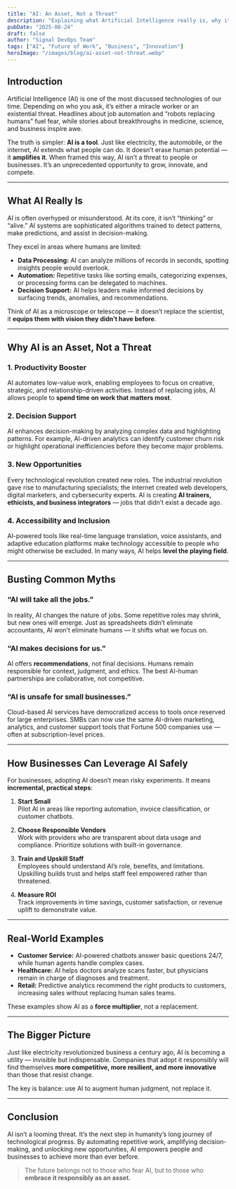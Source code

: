 ```yaml
---
title: "AI: An Asset, Not a Threat"
description: "Explaining what Artificial Intelligence really is, why it’s not here to replace people, and how it empowers businesses and employees alike."
pubDate: "2025-08-24"
draft: false
author: "Signal DevOps Team"
tags: ["AI", "Future of Work", "Business", "Innovation"]
heroImage: "/images/blog/ai-asset-not-threat.webp"
---
```


## Introduction

Artificial Intelligence (AI) is one of the most discussed technologies of our time. Depending on who you ask, it’s either a miracle worker or an existential threat. Headlines about job automation and “robots replacing humans” fuel fear, while stories about breakthroughs in medicine, science, and business inspire awe.

The truth is simpler: **AI is a tool**. Just like electricity, the automobile, or the internet, AI extends what people can do. It doesn’t erase human potential — it **amplifies it**. When framed this way, AI isn’t a threat to people or businesses. It’s an unprecedented opportunity to grow, innovate, and compete.

---

## What AI Really Is

AI is often overhyped or misunderstood. At its core, it isn’t “thinking” or “alive.” AI systems are sophisticated algorithms trained to detect patterns, make predictions, and assist in decision-making.  

They excel in areas where humans are limited:

- **Data Processing:** AI can analyze millions of records in seconds, spotting insights people would overlook.  
- **Automation:** Repetitive tasks like sorting emails, categorizing expenses, or processing forms can be delegated to machines.  
- **Decision Support:** AI helps leaders make informed decisions by surfacing trends, anomalies, and recommendations.  

Think of AI as a microscope or telescope — it doesn’t replace the scientist, it **equips them with vision they didn’t have before**.

---

## Why AI is an Asset, Not a Threat

### 1. Productivity Booster
AI automates low-value work, enabling employees to focus on creative, strategic, and relationship-driven activities. Instead of replacing jobs, AI allows people to **spend time on work that matters most**.

### 2. Decision Support
AI enhances decision-making by analyzing complex data and highlighting patterns. For example, AI-driven analytics can identify customer churn risk or highlight operational inefficiencies before they become major problems.

### 3. New Opportunities
Every technological revolution created new roles. The industrial revolution gave rise to manufacturing specialists; the internet created web developers, digital marketers, and cybersecurity experts. AI is creating **AI trainers, ethicists, and business integrators** — jobs that didn’t exist a decade ago.

### 4. Accessibility and Inclusion
AI-powered tools like real-time language translation, voice assistants, and adaptive education platforms make technology accessible to people who might otherwise be excluded. In many ways, AI helps **level the playing field**.

---

## Busting Common Myths

### “AI will take all the jobs.”
In reality, AI changes the nature of jobs. Some repetitive roles may shrink, but new ones will emerge. Just as spreadsheets didn’t eliminate accountants, AI won’t eliminate humans — it shifts what we focus on.

### “AI makes decisions for us.”
AI offers **recommendations**, not final decisions. Humans remain responsible for context, judgment, and ethics. The best AI-human partnerships are collaborative, not competitive.

### “AI is unsafe for small businesses.”
Cloud-based AI services have democratized access to tools once reserved for large enterprises. SMBs can now use the same AI-driven marketing, analytics, and customer support tools that Fortune 500 companies use — often at subscription-level prices.

---

## How Businesses Can Leverage AI Safely

For businesses, adopting AI doesn’t mean risky experiments. It means **incremental, practical steps**:

1. **Start Small**  
   Pilot AI in areas like reporting automation, invoice classification, or customer chatbots.

2. **Choose Responsible Vendors**  
   Work with providers who are transparent about data usage and compliance. Prioritize solutions with built-in governance.

3. **Train and Upskill Staff**  
   Employees should understand AI’s role, benefits, and limitations. Upskilling builds trust and helps staff feel empowered rather than threatened.

4. **Measure ROI**  
   Track improvements in time savings, customer satisfaction, or revenue uplift to demonstrate value.

---

## Real-World Examples

- **Customer Service:** AI-powered chatbots answer basic questions 24/7, while human agents handle complex cases.  
- **Healthcare:** AI helps doctors analyze scans faster, but physicians remain in charge of diagnoses and treatment.  
- **Retail:** Predictive analytics recommend the right products to customers, increasing sales without replacing human sales teams.  

These examples show AI as a **force multiplier**, not a replacement.

---

## The Bigger Picture

Just like electricity revolutionized business a century ago, AI is becoming a utility — invisible but indispensable. Companies that adopt it responsibly will find themselves **more competitive, more resilient, and more innovative** than those that resist change.

The key is balance: use AI to augment human judgment, not replace it.

---

## Conclusion

AI isn’t a looming threat. It’s the next step in humanity’s long journey of technological progress. By automating repetitive work, amplifying decision-making, and unlocking new opportunities, AI empowers people and businesses to achieve more than ever before.  

> The future belongs not to those who fear AI, but to those who **embrace it responsibly as an asset.**
